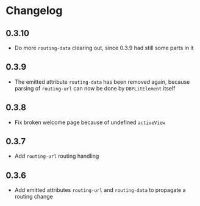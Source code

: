 # Changelog

## 0.3.10

- Do more `routing-data` clearing out, since 0.3.9 had still some parts in it

## 0.3.9

- The emitted attribute `routing-data` has been removed again, because parsing of `routing-url`
  can now be done by `DBPLitElement` itself

## 0.3.8

- Fix broken welcome page because of undefined `activeView`

## 0.3.7

- Add `routing-url` routing handling

## 0.3.6

- Add emitted attributes `routing-url` and `routing-data` to propagate a routing change 
